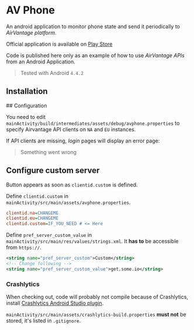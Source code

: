 # AV Phone

An android application to monitor phone state and send it periodically to
_AirVantage platform_.

Official application is available on
[Play Store](https://play.google.com/store/apps/details?id=com.sierrawireless.avphone)

Code is published here only as an example of how to use _AirVantage APIs_ from
an Android Application.

> Tested with Android `4.4.2`

## Installation

## Configuration

You need to edit `mainActivity/build/intermediates/assets/debug/avphone.properties`
to specify Airvantage API clients on `NA` and `EU` instances.

If API clients are missing, _login_ pages will display an error page:

> Something went wrong

## Configure custom server

Button appears as soon as `clientid.custom` is defined.

Define `clientid.custom` in `mainActivity/src/main/assets/avphone.properties`.

```ini
clientid.na=CHANGEME
clientid.eu=CHANGEME
clientid.custom=IF_YOU_NEED # <= Here
```

Define `pref_server_custom_value` in `mainActivity/src/main/res/values/strings.xml`.
It __has to__ be accessible from `https://`.

```xml
<string name="pref_server_custom">Custom</string>
<!-- Change following -->
<string name="pref_server_custom_value">get.some.io</string>
```

### Crashlytics

When checking out, code will probably not compile because of Crashlytics,
install [Crashlytics Android Studio plugin](https://fabric.io/downloads/android).

`mainActivity/src/main/assets/crashlytics-build.properties` __must not__ be stored,
it's listed in `.gitignore`.
